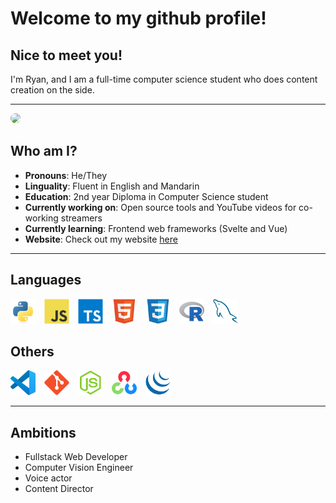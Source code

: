 # Welcome to my github profile!

## Nice to meet you!

I'm Ryan, and I am a full-time computer science student who does content creation on the side.

---

<img src="https://liyunze-coding.github.io/images/pfp.webp" style="height:200px; border-radius:10px;">

## Who am I?

-    **Pronouns**: He/They
-    **Linguality**: Fluent in English and Mandarin
-    **Education**: 2nd year Diploma in Computer Science student
-    **Currently working on**: Open source tools and YouTube videos for co-working streamers
-    **Currently learning**: Frontend web frameworks (Svelte and Vue)
-    **Website**: Check out my website [here](https://liyunze-coding.github.io)

---

## Languages

<img src="https://raw.githubusercontent.com/devicons/devicon/v2.15.1/icons/python/python-original.svg" class="logo" alt="python" style=" height:40px; margin-right:10px;">
<img src="https://raw.githubusercontent.com/devicons/devicon/v2.15.1/icons/javascript/javascript-original.svg" class="logo" alt="Javascript" style=" height:40px; margin-right:10px;">
<img src="https://raw.githubusercontent.com/devicons/devicon/1119b9f84c0290e0f0b38982099a2bd027a48bf1/icons/typescript/typescript-original.svg" class="logo" alt="typescript" style=" height:40px; margin-right:10px;">
<img src="https://raw.githubusercontent.com/devicons/devicon/1119b9f84c0290e0f0b38982099a2bd027a48bf1/icons/html5/html5-original.svg" class="logo" alt="HTML5" style=" height:40px; margin-right:10px;">
<img src="https://raw.githubusercontent.com/devicons/devicon/1119b9f84c0290e0f0b38982099a2bd027a48bf1/icons/css3/css3-original.svg" class="logo" alt="CSS3" style=" height:40px; margin-right:10px;">
<img src="https://raw.githubusercontent.com/devicons/devicon/1119b9f84c0290e0f0b38982099a2bd027a48bf1/icons/r/r-original.svg" class="logo" alt="R" style=" height:40px; margin-right:10px;">
<img src="https://raw.githubusercontent.com/devicons/devicon/1119b9f84c0290e0f0b38982099a2bd027a48bf1/icons/mysql/mysql-original.svg" class="logo" alt="my sql" style=" height:40px; margin-right:10px;">

<br>

## Others

<img src="https://raw.githubusercontent.com/devicons/devicon/1119b9f84c0290e0f0b38982099a2bd027a48bf1/icons/vscode/vscode-original.svg" class="logo" alt="visual studio code" style=" height:40px; margin-right:10px;">
<img src="https://raw.githubusercontent.com/devicons/devicon/1119b9f84c0290e0f0b38982099a2bd027a48bf1/icons/git/git-original.svg" class="logo" alt="git" style=" height:40px; margin-right:10px;">
<img src="https://raw.githubusercontent.com/devicons/devicon/1119b9f84c0290e0f0b38982099a2bd027a48bf1/icons/nodejs/nodejs-original.svg" class="logo" alt="node JS" style=" height:40px; margin-right:10px;">
<img src="https://raw.githubusercontent.com/devicons/devicon/1119b9f84c0290e0f0b38982099a2bd027a48bf1/icons/opencv/opencv-original.svg" class="logo" alt="OpenCV" style=" height:40px; margin-right:10px;">
<img src="https://raw.githubusercontent.com/devicons/devicon/1119b9f84c0290e0f0b38982099a2bd027a48bf1/icons/jquery/jquery-original.svg" class="logo" alt="jQuery" style=" height:40px; margin-right:10px;">

---

## Ambitions

-    Fullstack Web Developer
-    Computer Vision Engineer
-    Voice actor
-    Content Director

